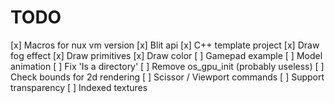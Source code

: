 # TODO

[x] Macros for nux vm version
[x] Blit api
[x] C++ template project
[x] Draw fog effect
[x] Draw primitives
[x] Draw color
[ ] Gamepad example
[ ] Model animation
[ ] Fix 'Is a directory'
[ ] Remove os_gpu_init (probably useless)
[ ] Check bounds for 2d rendering
[ ] Scissor / Viewport commands
[ ] Support transparency
[ ] Indexed textures
